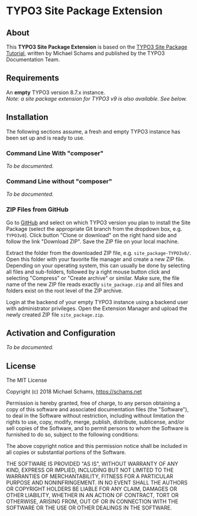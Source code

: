# TYPO3 Site Package Extension

## About

This **TYPO3 Site Package Extension** is based on the [TYPO3 Site Package Tutorial](https://docs.typo3.org/typo3cms/SitePackage/),
written by Michael Schams and published by the TYPO3 Documentation Team.

## Requirements

An **empty** TYPO3 version 8.7.x instance.  
*Note: a site package extension for TYPO3 v9 is also available. See below.*

## Installation

The following sections assume, a fresh and empty TYPO3 instance has been set up and is ready to use.

### Command Line With "composer"

*To be documented.*

### Command Line without "composer"

*To be documented.*

### ZIP Files from GitHub

Go to [GitHub](https://github.com/schams-net/site_package/) and select on which TYPO3 version you plan to install the Site Package
(select the appropriate Git branch from the dropdown box, e.g. `TYPO3v8`). Click button "Clone or download" on the right hand side
and follow the link "Download ZIP". Save the ZIP file on your local machine.

Extract the folder from the downloaded ZIP file, e.g. `site_package-TYPO3v8/`. Open this folder with your favorite file manager and
create a new ZIP file. Depending on your operating system, this can usually be done by selecting all files and sub-folders, followed
by a right mouse button click and selecting "Compress" or "Create archive" or similar. Make sure, the file name of the new
ZIP file reads exactly `site_package.zip` and all files and folders exist on the root level of the ZIP archive.

Login at the backend of your empty TYPO3 instance using a backend user with administrator privileges. Open the Extension Manager and
upload the newly created ZIP file `site_package.zip`.

## Activation and Configuration

*To be documented.*

## License

The MIT License

Copyright (c) 2018 Michael Schams, https://schams.net

Permission is hereby granted, free of charge, to any person obtaining a copy of this software and associated documentation files
(the "Software"), to deal in the Software without restriction, including without limitation the rights to use, copy, modify, merge,
publish, distribute, sublicense, and/or sell copies of the Software, and to permit persons to whom the Software is furnished to do
so, subject to the following conditions:

The above copyright notice and this permission notice shall be included in all copies or substantial portions of the Software.

THE SOFTWARE IS PROVIDED "AS IS", WITHOUT WARRANTY OF ANY KIND, EXPRESS OR IMPLIED, INCLUDING BUT NOT LIMITED TO THE WARRANTIES
OF MERCHANTABILITY, FITNESS FOR A PARTICULAR PURPOSE AND NONINFRINGEMENT. IN NO EVENT SHALL THE AUTHORS OR COPYRIGHT HOLDERS BE
LIABLE FOR ANY CLAIM, DAMAGES OR OTHER LIABILITY, WHETHER IN AN ACTION OF CONTRACT, TORT OR OTHERWISE, ARISING FROM, OUT OF OR IN
CONNECTION WITH THE SOFTWARE OR THE USE OR OTHER DEALINGS IN THE SOFTWARE.
